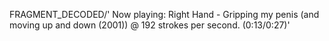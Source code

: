 FRAGMENT_DECODED/'<BlackDeth> Now playing: Right Hand - Gripping my penis (and moving up and down (2001)) @ 192 strokes per second. (0:13/0:27)'
